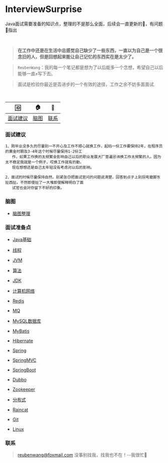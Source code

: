 # InterviewSurprise
Java面试需要准备的知识点，整理的不是那么全面，后续会一直更新的🦷，有问题👏指出


<br>

 > **在工作中还是在生活中总感觉自己缺少了一些东西，一直以为自己是一个很念旧的人，但是回想起来能让自己记忆的东西实在是太少了。**
 
 > `ReubenWang`：我的每一个笔记都是想为了以后能多一个念想，希望自己以后能够一直✊写下去。
 
 > 面试是检验你最近是否进步的一个有效的途径，工作之余不妨多面面试.
 
<br/>

|🆔|🏠|📮
| :--------:|:--------:|:--------:|
|[面试建议](#面试建议) |[脑图](#脑图) |[联系](#联系) |

### 面试建议
    1、刚毕业没多久的尽量别一不开心及工作不顺心就换工作，起码一份工作要保持2年，在程序员的黄金时期及3-4年这个时候尽量保持1-2份工
       作，如果工作换的太频繁会影响自己以后的职业发展大厂普遍忌讳换工作太频繁的人。因为太不稳定我就是一个例子，哎换工作就有的勤，
       现在想想还是自己太年轻没有考虑对以后的影响。
       
    2、面试的时候尽量保持自然，别紧张😓把面试官问的问题说清楚，回答到点子上别拐弯磨脚东扯西扯。不然即使扯了一大堆即使解释明白了面
       试官也会对你留下不好的印象。
    
### 脑图
 - [脑图整理](https://www.processon.com/view/link/5e762505e4b011fccea6202a)    

### 面试准备点

 - [Java基础](https://github.com/luobotiantang/InterviewSurprise/blob/master/md/JavaFoundation.md)
 
 - [线程](https://github.com/luobotiantang/InterviewSurprise/blob/master/md/Thread.md)
 
 - [JVM](https://github.com/luobotiantang/InterviewSurprise/blob/master/md/JVM.md)
 
 - [算法](https://github.com/luobotiantang/InterviewSurprise/blob/master/md/Algorithm.md)
 
 - [JDK](https://github.com/luobotiantang/InterviewSurprise/blob/master/md/JDK.md)
 
 - [计算机网络](https://github.com/luobotiantang/InterviewSurprise/blob/master/md/ComputerNetwork.md)
 
 - [Redis](https://github.com/luobotiantang/InterviewSurprise/blob/master/md/Redis.md)
 
 - [MQ](https://github.com/luobotiantang/InterviewSurprise/blob/master/md/MQ.md)
 
 - [MySQL数据库](https://github.com/luobotiantang/InterviewSurprise/blob/master/md/MySQL.md)
 
 - [MyBatis](https://github.com/luobotiantang/InterviewSurprise/blob/master/md/MyBatis.md)
 
 - [Hibernate](https://github.com/luobotiantang/InterviewSurprise/blob/master/md/Hibernate.md)

 - [Spring](https://github.com/luobotiantang/InterviewSurprise/blob/master/md/Spring.md)
 
 - [SpringMVC](https://github.com/luobotiantang/InterviewSurprise/blob/master/md/SpringMVC.md)
 
 - [SpringBoot](https://github.com/luobotiantang/InterviewSurprise/blob/master/md/SpringBoot.md)
 
 - [Dubbo](https://github.com/luobotiantang/InterviewSurprise/blob/master/md/Dubbo.md)
 
 - [Zookeeper](https://github.com/luobotiantang/InterviewSurprise/blob/master/md/Zookeeper.md)
 
 - [分布式](https://github.com/luobotiantang/InterviewSurprise/blob/master/md/Distributed.md)
 
 - [Raincat](https://github.com/luobotiantang/InterviewSurprise/blob/master/md/Raincat.md)
 
 - [Git](https://github.com/luobotiantang/InterviewSurprise/blob/master/md/Git.md)
 
 - [Linux](https://github.com/luobotiantang/InterviewSurprise/blob/master/md/Linux.md)



### 联系

> reubenwang@foxmail.com
> 没事别找我，找我也不在！--我很忙🦆